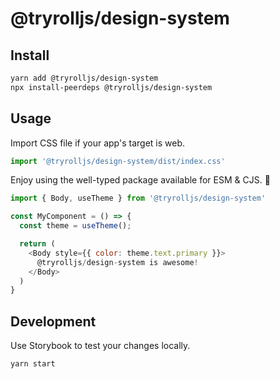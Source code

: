 # @tryrolljs/design-system

## Install

```sh
yarn add @tryrolljs/design-system
npx install-peerdeps @tryrolljs/design-system
```


## Usage

Import CSS file if your app's target is web.

```js
import '@tryrolljs/design-system/dist/index.css'
```

Enjoy using the well-typed package available for ESM & CJS. 🥳

```js
import { Body, useTheme } from '@tryrolljs/design-system'

const MyComponent = () => {
  const theme = useTheme();

  return (
    <Body style={{ color: theme.text.primary }}>
      @tryrolljs/design-system is awesome!
    </Body>
  )
}
```

## Development

Use Storybook to test your changes locally.

```sh
yarn start
```